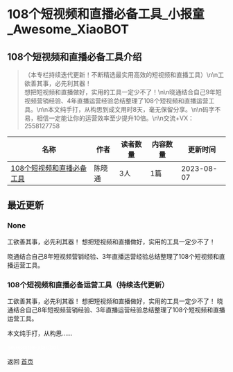 # 108个短视频和直播必备工具_小报童_Awesome_XiaoBOT

## 108个短视频和直播必备工具介绍
> （本专栏持续迭代更新！不断精选最实用高效的短视频和直播工具）\n\n工欲善其事，必先利其器！  
想把短视频和直播做好，实用的工具一定少不了！\n\n晓通结合自己9年短视频营销经验、4年直播运营经验总结整理了108个短视频和直播运营工具。\n\n本文纯手打，从构思到成文用时8天，毫无保留分享。\n\n码字不易，相信一定能让你的运营效率至少提升10倍。\n\n交流+VX：2558127758  
  


|名称|作者|读者数量|内容数量|更新时间|
|---|---|---|---|---|
|[108个短视频和直播必备工具](https://xiaobot.net/p/gongju?refer=0b133df9-27dc-423b-8101-639049001c13)|陈晓通|3人|1篇|2023-08-07|

## 最近更新
### None

工欲善其事，必先利其器！ 想把短视频和直播做好，实用的工具一定少不了！

晓通结合自己8年短视频营销经验、3年直播运营经验总结整理了108个短视频和直播运营工具。

### 108个短视频和直播必备运营工具（持续迭代更新）

工欲善其事，必先利其器！ 想把短视频和直播做好，实用的工具一定少不了！
晓通结合自己8年短视频营销经验、3年直播运营经验总结整理了108个短视频和直播运营工具。

本文纯手打，从构思......


<a href="https://github.com/Reno9527/awesome-xiaobot" style="color: white; text-decoration: none;">awesome-xiaobot</a>

返回 [首页](../README.md)
